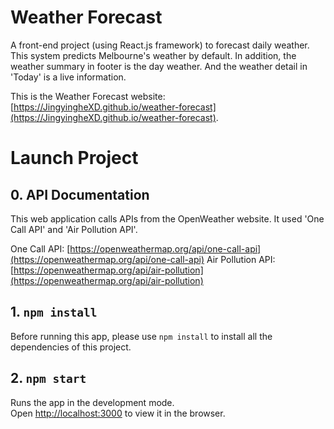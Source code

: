 # Weather Forecast
A front-end project (using React.js framework) to forecast daily weather. This system predicts Melbourne's weather by default. In addition, the weather summary in footer is the day weather. And the weather detail in 'Today' is a live information.

This is the Weather Forecast website: [https://JingyingheXD.github.io/weather-forecast](https://JingyingheXD.github.io/weather-forecast).

# Launch Project
## 0. API Documentation
This web application calls APIs from the OpenWeather website. It used 'One Call API' and 'Air Pollution API'.

One Call API: [https://openweathermap.org/api/one-call-api](https://openweathermap.org/api/one-call-api)
Air Pollution API: [https://openweathermap.org/api/air-pollution](https://openweathermap.org/api/air-pollution)

## 1. `npm install`
Before running this app, please use `npm install` to install all the dependencies of this project.

## 2. `npm start`
Runs the app in the development mode.\
Open [http://localhost:3000](http://localhost:3000) to view it in the browser.
